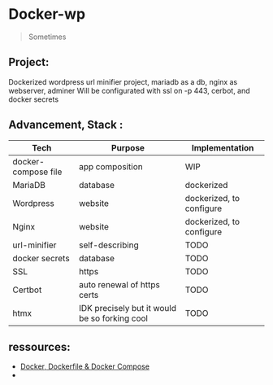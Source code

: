 # Docker-wp
> Sometimes

## Project:

Dockerized wordpress url minifier project,
mariadb as a db, nginx as webserver, adminer
Will be configurated with ssl on -p 443, cerbot, and docker secrets


## Advancement, Stack :

| Tech                | Purpose                                       | Implementation           |
| ------------------- | --------------------------------------------- | ------------------------ |
| docker-compose file | app composition                               | WIP                      |
| MariaDB             | database                                      | dockerized               |
| Wordpress           | website                                       | dockerized, to configure |
| Nginx               | website                                       | dockerized, to configure |
| url-minifier        | self-describing                               | TODO                     |
| docker secrets      | database                                      | TODO                     |
| SSL                 | https                                         | TODO                     |
| Certbot             | auto renewal of https certs                   | TODO                     |
| htmx                | IDK precisely but it would be so forking cool | TODO                     |


## ressources:

- [Docker, Dockerfile & Docker Compose](https://medium.com/@remyc/comprendre-docker-dockerfile-et-docker-compose-f21fe4ba22cb)
- 

